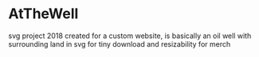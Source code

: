# AtTheWell
svg project 2018 created for a custom website, is basically an oil well with surrounding land in svg for tiny download and resizability for merch 
